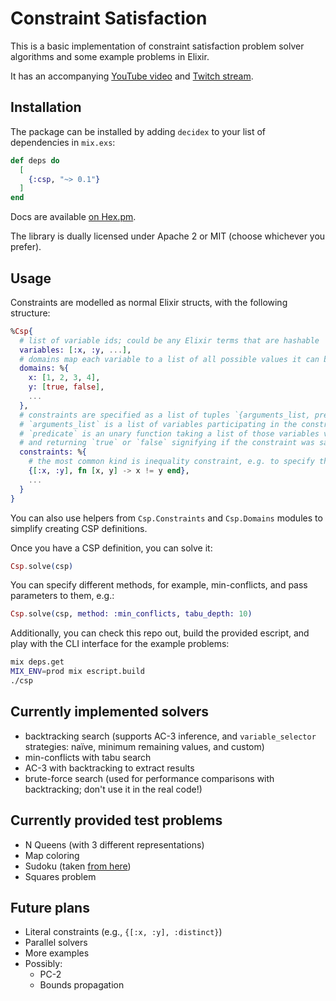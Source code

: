 # Constraint Satisfaction

This is a basic implementation of constraint satisfaction problem solver algorithms and some example problems in Elixir.

It has an accompanying [YouTube video](https://www.youtube.com/watch?v=ao1CO8_V5do) and [Twitch stream](https://www.twitch.tv/videos/572863390).

## Installation

The package can be installed by adding `decidex` to your list of dependencies in `mix.exs`:

```elixir
def deps do
  [
    {:csp, "~> 0.1"}
  ]
end
```

Docs are available [on Hex.pm](https://hexdocs.pm/csp).

The library is dually licensed under Apache 2 or MIT (choose whichever you prefer).

## Usage

Constraints are modelled as normal Elixir structs, with the following structure:

```elixir
%Csp{
  # list of variable ids; could be any Elixir terms that are hashable
  variables: [:x, :y, ...],
  # domains map each variable to a list of all possible values it can be assigned to
  domains: %{
    x: [1, 2, 3, 4],
    y: [true, false],
    ...
  },
  # constraints are specified as a list of tuples `{arguments_list, predicate}`.
  # `arguments_list` is a list of variables participating in the constraint.
  # `predicate` is an unary function taking a list of those variables values (in the same order)
  # and returning `true` or `false` signifying if the constraint was satisfied
  constraints: %{
    # the most common kind is inequality constraint, e.g. to specify that x != y:
    {[:x, :y], fn [x, y] -> x != y end},
    ...
  }
}
```

You can also use helpers from `Csp.Constraints` and `Csp.Domains` modules to simplify creating CSP definitions.

Once you have a CSP definition, you can solve it:

```elixir
Csp.solve(csp)
```

You can specify different methods, for example, min-conflicts, and pass parameters to them, e.g.:

```elixir
Csp.solve(csp, method: :min_conflicts, tabu_depth: 10)
```

Additionally, you can check this repo out, build the provided escript, and play with the CLI interface for the example problems:

```bash
mix deps.get
MIX_ENV=prod mix escript.build
./csp
```

## Currently implemented solvers

- backtracking search (supports AC-3 inference, and `variable_selector` strategies: naïve, minimum remaining values, and custom)
- min-conflicts with tabu search
- AC-3 with backtracking to extract results
- brute-force search (used for performance comparisons with backtracking; don't use it in the real code!)

## Currently provided test problems

- N Queens (with 3 different representations)
- Map coloring
- Sudoku (taken [from here](https://en.wikipedia.org/wiki/Sudoku))
- Squares problem

## Future plans

- Literal constraints (e.g., `{[:x, :y], :distinct}`)
- Parallel solvers
- More examples
- Possibly:
  - PC-2
  - Bounds propagation
